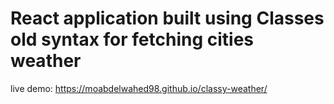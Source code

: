# React application built using Classes old syntax for fetching cities weather

live demo: https://moabdelwahed98.github.io/classy-weather/
